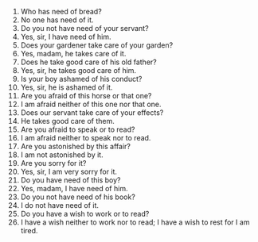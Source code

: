 1. Who has need of bread?
2. No one has need of it.
3. Do you not have need of your servant?
4. Yes, sir, I have need of him.
5. Does your gardener take care of your garden?
6. Yes, madam, he takes care of it.
7. Does he take good care of his old father?
8. Yes, sir, he takes good care of him.
9. Is your boy ashamed of his conduct?
10. Yes, sir, he is ashamed of it.
11. Are you afraid of this horse or that one?
12. I am afraid neither of this one nor that one.
13. Does our servant take care of your effects?
14. He takes good care of them.
15. Are you afraid to speak or to read?
16. I am afraid neither to speak nor to read.
17. Are you astonished by this affair?
18. I am not astonished by it.
19. Are you sorry for it?
20. Yes, sir, I am very sorry for it.
21. Do you have need of this boy?
22. Yes, madam, I have need of him.
23. Do you not have need of his book?
24. I do not have need of it.
25. Do you have a wish to work or to read?
26. I have a wish neither to work nor to read; I have a wish to rest for I am
tired.
